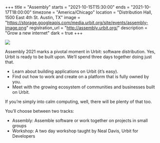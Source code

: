 +++
title = "Assembly"
starts = "2021-10-15T15:30:00"
ends = "2021-10-17T18:00:00"
timezone = "America/Chicago"
location = "Distribution Hall, 1500 East 4th St. Austin, TX"
image = "https://storage.googleapis.com/media.urbit.org/site/events/assembly-image.png"
registration_url = "http://assembly.urbit.org/"
description = "Grow a new internet"
dark = true
+++

![](https://storage.googleapis.com/media.urbit.org/site/events/assembly-event-image.png)

Assembly 2021 marks a pivotal moment in Urbit: software distribution. Yes, Urbit is ready to be built upon. We’ll spend three days together doing just that.

- Learn about building applications on Urbit (it’s easy).
- Find out how to work and create on a platform that is fully owned by you.
- Meet with the growing ecosystem of communities and businesses built on Urbit.

If you’re simply into calm computing, well, there will be plenty of that too.

You’ll choose between two tracks:

- Assembly: Assemble software or work together on projects in small groups
- Workshop: A two day workshop taught by Neal Davis, Urbit for Developers
